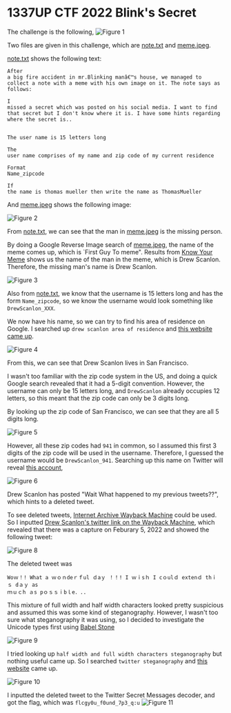 # 1337UP CTF 2022 Blink's Secret
The challenge is the following,
![Figure 1](img/challenge.png) 

Two files are given in this challenge, which are [note.txt](./note.txt) and [meme.jpeg](./meme.jpeg).

[note.txt](./note.txt) shows the following text:

```
After
a big fire accident in mr.Blinking manâ€™s house, we managed to collect a note with a meme with his own image on it. The note says as follows:

I
missed a secret which was posted on his social media. I want to find that secret but I don't know where it is. I have some hints regarding where the secret is..


The user name is 15 letters long

The
user name comprises of my name and zip code of my current residence

Format
Name_zipcode

If
the name is thomas mueller then write the name as ThomasMueller
```

And [meme.jpeg](./meme.jpeg) shows the following image:


![Figure 2](meme.jpeg) 


From [note.txt](./note.txt), we can see that the man in [meme.jpeg](./meme.jpeg) is the missing person. 

By doing a Google Reverse Image search of [meme.jpeg](./meme.jpeg), the name of the meme comes up, which is `First Guy To meme". Results from [Know Your Meme](https://knowyourmeme.com/editorials/collections/drew-scanlon-reaction-comes-back-in-first-guy-to-memes) shows us the name of the man in the meme, which is Drew Scanlon. Therefore, the missing man's name is Drew Scanlon. 

![Figure 3](img/drew.png) 


Also from [note.txt](./note.txt), we know that the username is 15 letters long and has the form `Name_zipcode`, so we know the username would look something like  `DrewScanlon_XXX`.

We now have his name, so we can try to find his area of residence on Google. I searched up `drew scanlon area of residence` and [this website came up](https://sfist.com/2017/02/23/san_francisco_white_guy_becomes_mem/).

![Figure 4](img/sf.png) 

From this, we can see that Drew Scanlon lives in San Francisco. 

I wasn't too familiar with the zip code system in the US, and doing a quick Google search revealed that it had a 5-digit convention. However, the username can only be 15 letters long, and `DrewScanlon` already occupies 12 letters, so this meant that the zip code can only be 3 digits long. 

By looking up the zip code of San Francisco, we can see that they are all 5 digits long. 

![Figure 5](img/sfzip.png) 

However, all these zip codes had `941` in common, so I assumed this first 3 digits of the zip code will be used in the username. Therefore, I guessed the username would be `DrewScanlon_941`. Searching up this name on Twitter will reveal [this account](https://twitter.com/DrewScanlon_941),

![Figure 6](img/twitter.png) 

Drew Scanlon has posted "Wait What happened to my previous tweets??", which hints to a deleted tweet. 

To see deleted tweets, [Internet Archive Wayback Machine](https://archive.org/web/) could be used. So I inputted [Drew Scanlon's twitter link on the Wayback Machine](http://web.archive.org/web/20220205061333/https://twitter.com/DrewScanlon_941), which revealed that there was a capture on Feburary 5, 2022 and showed the following tweet:

![Figure 8](img/wayback.png) 

The deleted tweet was
```
Woｗ！! What a ｗｏｎdeｒｆul ｄaｙ ！！! І ｗｉsｈ I cｏulｄ eхtenｄ thｉｓ dａｙ as
ｍｕｃh ａs pｏｓｓｉbｌe．..
```
This mixture of full width and half width characters looked pretty suspicious and assumed this was some kind of steganography. However, I wasn't too sure what steganography it was using, so I decided to investigate the Unicode types first using [Babel Stone](https://www.babelstone.co.uk/Unicode/whatisit.html)

![Figure 9](img/unicode.png) 


I tried looking up `half width and full width characters steganography` but nothing useful came up. So I searched `twitter steganography` and [this website](https://holloway.nz/steg/) came up.

![Figure 10](img/steg.png) 


I inputted the deleted tweet to the Twitter Secret Messages decoder, and got the flag, which was `flcgy0u_f0und_7p3_q:u`
![Figure 11](img/stegflag.png)
